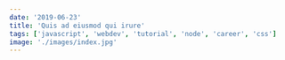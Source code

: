 ```yaml
---
date: '2019-06-23'
title: 'Quis ad eiusmod qui irure'
tags: ['javascript', 'webdev', 'tutorial', 'node', 'career', 'css']
image: './images/index.jpg'
---
```

